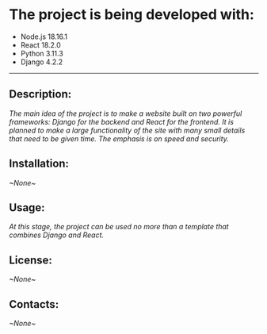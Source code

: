 # The project is being developed with:
* Node.js 18.16.1
* React 18.2.0
* Python 3.11.3
* Django 4.2.2

---

## Description:
*The main idea of the project is to make a website built on two powerful frameworks: 
Django for the backend and React for the frontend. It is planned to make a large functionality 
of the site with many small details that need to be given time. The emphasis is on speed and security.*

## Installation:
*~None~*

## Usage:
*At this stage, the project can be used no more than a template that combines Django and React.*

## License:
*~None~*

## Contacts:
*~None~*

